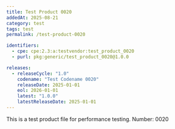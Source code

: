 ```yaml
---
title: Test Product 0020
addedAt: 2025-08-21
category: test
tags: test
permalink: /test-product-0020

identifiers:
  - cpe: cpe:2.3:a:testvendor:test_product_0020
  - purl: pkg:generic/test_product_0020@1.0.0

releases:
  - releaseCycle: "1.0"
    codename: "Test Codename 0020"
    releaseDate: 2025-01-01
    eol: 2026-01-01
    latest: "1.0.0"
    latestReleaseDate: 2025-01-01
---
```


This is a test product file for performance testing. Number: 0020
